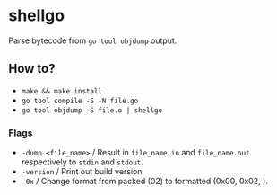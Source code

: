 # shellgo
Parse bytecode from `go tool objdump` output.

## How to?

* `make && make install`
* `go tool compile -S -N file.go`
* `go tool objdump -S file.o | shellgo`

### Flags

* `-dump <file_name>` / Result in `file_name.in` and `file_name.out` respectively to `stdin` and `stdout`.
* `-version` / Print out build version
* `-0x` / Change format from packed (02) to formatted (0x00, 0x02, ).
